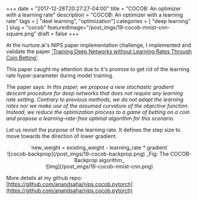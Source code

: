 +++
date        = "2017-12-28T20:27:27-04:00"
title       = "COCOB: An optimizer with a learning rate"
description = "COCOB: An optimizer with a learning rate"
tags        = [ "deel learning", "optimization"]
categories  = [ "deep learning" ]
slug        = "cocob"
featuredImage="/post_imgs/19-cocob-mnist-cnn-square.png"
draft       = false
+++

At the nurture.ai's NIPS paper implementation challenge, I implemented and validate the paper ['Training Deep Networks without Learning Rates Through Coin Betting'](https://arxiv.org/abs/1705.07795).

This paper caught my attention due to it's promise to get rid of the learning rate hyper-parameter during model training.

The paper says: _In this paper, we propose a new stochastic gradient descent procedure for deep networks that does not require any learning rate setting. Contrary to previous methods, we do not adapt the learning rates nor we make use of the assumed curvature of the objective function. Instead, we reduce the optimization process to a game of betting on a coin and propose a learning-rate-free optimal algorithm for this scenario._

Let us revisit the purpose of the learning rate. It defines the step size to move towards the direction of lower gradient.

<center>
`new_weight = existing_weight - learning_rate * gradient`
</center>




<center>
![cocob-backprop](/post_imgs/19-cocob-backprop.png)
_Fig: The COCOB-Backprop algorithm_
</center>

<center>
![img](/post_imgs/19-cocob-mnist-cnn.png)
</center>

More details at my github repo: [https://github.com/anandsaha/nips.cocob.pytorch](https://github.com/anandsaha/nips.cocob.pytorch)


